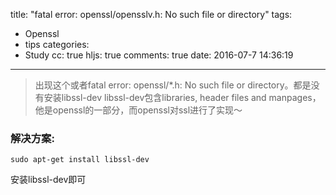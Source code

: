 title: "fatal error: openssl/opensslv.h: No such file or directory"
tags:
  - Openssl
  - tips
categories:
  - Study
cc: true
hljs: true
comments: true
date: 2016-07-7 14:36:19
---
> 出现这个或者fatal error: openssl/*.h: No such file or directory。都是没有安装libssl-dev
  libssl-dev包含libraries, header files and manpages，他是openssl的一部分，而openssl对ssl进行了实现～

### 解决方案:
```
sudo apt-get install libssl-dev
```
安装libssl-dev即可
